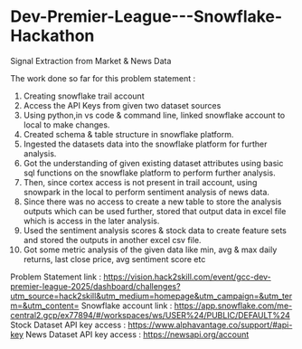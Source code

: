 # Dev-Premier-League---Snowflake-Hackathon
Signal Extraction from Market &amp; News Data

The work done so far for this problem statement : 
1. Creating snowflake trail account
2. Access the API Keys from given two dataset sources
3. Using python,in vs code & command line, linked snowflake account to local to make changes.
4. Created schema & table structure in snowflake platform.
4. Ingested the datasets data into the snowflake platform for further analysis.
5. Got the understanding of given existing dataset attributes using basic sql functions on the snowflake platform to perform further analysis.
6. Then, since cortex access is not present in trail account, using snowpark in the local to perform sentiment analysis of news data.
7. Since there was no access to create a new table to store the analysis outputs which can be used further, stored that output data in excel file which is access in the later analysis.
8. Used the sentiment analysis scores & stock data to create feature sets and stored the outputs in another excel csv file.
9. Got some metric analysis of the given data like min, avg & max daily returns, last close price, avg sentiment score etc

Problem Statement link : https://vision.hack2skill.com/event/gcc-dev-premier-league-2025/dashboard/challenges?utm_source=hack2skill&utm_medium=homepage&utm_campaign=&utm_term=&utm_content=
Snowflake account link : https://app.snowflake.com/me-central2.gcp/ex77894/#/workspaces/ws/USER%24/PUBLIC/DEFAULT%24
Stock Dataset API key access : https://www.alphavantage.co/support/#api-key
News Dataset API key access : https://newsapi.org/account
